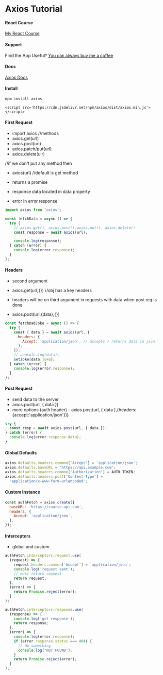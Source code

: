 # Axios Tutorial

#### React Course

[My React Course](https://www.udemy.com/course/react-tutorial-and-projects-course/?referralCode=FEE6A921AF07E2563CEF)

#### Support

Find the App Useful? [You can always buy me a coffee](https://www.buymeacoffee.com/johnsmilga)

#### Docs

[Axios Docs](https://axios-http.com/docs/intro)

#### Install

```sh
npm install axios
```

```vanila js
<script src='https://cdn.jsdelivr.net/npm/axios/dist/axios.min.js'></script>
```

#### First Request

- import axios
  //methods
- axios.get(url)
- axios.post(url)
- axios.patch/put(url)
- axios.delete(ulr)

//if we don't put any method then

- axios(url) //default is get method

- returns a promise
- response data located in data property
- error in error.response

```js
import axios from 'axios';

const fetchData = async () => {
  try {
    // axios.get(), axios.post(),axios.put(), axios.delete()
    const response = await axios(url);

    console.log(response);
  } catch (error) {
    console.log(error.response);
  }
};
```

#### Headers

- second argument
- axios.get(url,{}) //obj has a key headers

- headers will be on third argument in requests with data when post req is done
- axios.post(url,{data},{})

```js
const fetchDadJoke = async () => {
  try {
    const { data } = await axios(url, {
      headers: {
        Accept: 'application/json', // accepts / returns data in json format
      },
    });
    // console.log(data);
    setJoke(data.joke);
  } catch (error) {
    console.log(error.response);
  }
};
```

#### Post Request

- send data to the server
- axios.post(url, { data })
- more options (auth header) - axios.post(url, { data },{headers:{accept:'application/json'}})

```js
try {
  const resp = await axios.post(url, { data });
} catch (error) {
  console.log(error.response.data);
}
```

#### Global Defaults

```js
axios.defaults.headers.common['Accept'] = 'application/json';
axios.defaults.baseURL = 'https://api.example.com';
axios.defaults.headers.common['Authorization'] = AUTH_TOKEN;
axios.defaults.headers.post['Content-Type'] =
  'application/x-www-form-urlencoded';
```

#### Custom Instance

```js
const authFetch = axios.create({
  baseURL: 'https://course-api.com',
  headers: {
    Accept: 'application/json',
  },
});
```

#### Interceptors

- global and custom

```js
authFetch.interceptors.request.use(
  (request) => {
    request.headers.common['Accept'] = `application/json`;
    console.log('request sent');
    // must return request
    return request;
  },
  (error) => {
    return Promise.reject(error);
  }
);

authFetch.interceptors.response.use(
  (response) => {
    console.log('got response');
    return response;
  },
  (error) => {
    console.log(error.response);
    if (error.response.status === 404) {
      // do something
      console.log('NOT FOUND');
    }
    return Promise.reject(error);
  }
);
```
